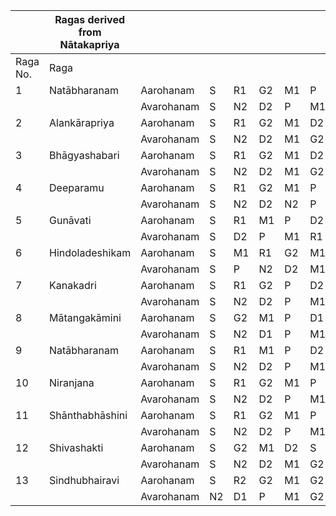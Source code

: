 |        |Ragas derived from Nātakapriya|       |  |  |  |  |  |  |  |  |  |
|--------|---------------------------|----------|--|--|--|--|--|--|--|--|--|
|Raga No.|Raga                       |          |  |  |  |  |  |  |  |  |  |
|1       |Natābharanam               |Aarohanam |S |R1|G2|M1|P |D2|N2|S |  | 
|        |                           |Avarohanam|S |N2|D2|P |M1|G2|R1|S |  |
|2       |Alankārapriya              |Aarohanam |S |R1|G2|M1|D2|N2|S |  |  |
|        |                           |Avarohanam|S |N2|D2|M1|G2|R1|S |  |  | 
|3       |Bhāgyashabari              |Aarohanam |S |R1|G2|M1|D2|N2|S |  |  |
|        |                           |Avarohanam|S |N2|D2|M1|G2|R1|S |  |  | 
|4       |Deeparamu     		     |Aarohanam |S |R1|G2|M1|P |D2|N2|S |  | 
|        |                           |Avarohanam|S |N2|D2|N2|P |M1|G2|R1|S | 
|5       |Gunāvati                   |Aarohanam |S |R1|M1|P |D2|S |  |  |  |
|        |                           |Avarohanam|S |D2|P |M1|R1|S |  |  |  |
|6       |Hindoladeshikam            |Aarohanam |S |M1|R1|G2|M1|P |D2|N2|S | 
|        |                           |Avarohanam|S |P |N2|D2|M1|G2|R1|S |  |
|7       |Kanakadri                  |Aarohanam |S |R1|G2|P |D2|S |  |  |  | 
|        |                           |Avarohanam|S |N2|D2|P |M1|G2|R1|S |  | 
|8       |Mātangakāmini     		 |Aarohanam |S |G2|M1|P |D1|N2|S |  |  |
|        |                           |Avarohanam|S |N2|D1|P |M1|G2|S |  |  | 
|9       |Natābharanam               |Aarohanam |S |R1|M1|P |D2|S |  |  |  |
|        |                           |Avarohanam|S |N2|D2|P |M1|R1|S |  |  |
|10      |Niranjana                  |Aarohanam |S |R1|G2|M1|P |D2|S |  |  |
|        |                           |Avarohanam|S |N2|D2|P |M1|G2|R1|S |  |
|11      |Shānthabhāshini            |Aarohanam |S |R1|G2|M1|P |D2|S |  |  |
|        |                           |Avarohanam|S |N2|D2|P |M1|S |  |  |  |
|12      |Shivashakti     		     |Aarohanam |S |G2|M1|D2|S |  |  |  |  |
|        |                           |Avarohanam|S |N2|D2|M1|G2|S |  |  |  |
|13      |Sindhubhairavi             |Aarohanam |S |R2|G2|M1|G2|P |D1|N2|S |
|        |                           |Avarohanam|N2|D1|P |M1|G2|R1|S |N2|S |